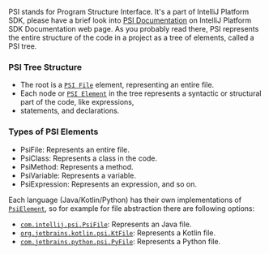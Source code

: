
PSI stands for Program Structure Interface. It's a part of IntelliJ Platform SDK, please have a brief look into 
[PSI Documentation](https://plugins.jetbrains.com/docs/intellij/psi.html) on IntelliJ Platform SDK Documentation web page.
As you probably read there, PSI represents the entire structure of the code in a project as a tree of elements, 
called a PSI tree.

### PSI Tree Structure
* The root is a [`PSI File`](https://plugins.jetbrains.com/docs/intellij/psi-files.html) element, representing an entire file.
* Each node or [`PSI Element`](https://plugins.jetbrains.com/docs/intellij/psi-elements.html) in the tree represents a syntactic or structural part of the code, like expressions, 
* statements, and declarations.

### Types of PSI Elements
* PsiFile: Represents an entire file.
* PsiClass: Represents a class in the code.
* PsiMethod: Represents a method.
* PsiVariable: Represents a variable.
* PsiExpression: Represents an expression, and so on.

Each language (Java/Kotlin/Python) has their own implementations of [`PsiElement`](https://github.com/JetBrains/intellij-community/blob/master/platform/core-api/src/com/intellij/psi/PsiElement.java), 
so for example for file abstraction there are following options:
* [`com.intellij.psi.PsiFile`](https://github.com/JetBrains/intellij-community/blob/idea/232.10227.8/platform/core-api/src/com/intellij/psi/PsiFile.java): Represents an Java file.
* [`org.jetbrains.kotlin.psi.KtFile`](https://github.com/JetBrains/kotlin/blob/master/compiler/psi/src/org/jetbrains/kotlin/psi/KtFile.kt): Represents a Kotlin file.
* [`com.jetbrains.python.psi.PyFile`](https://github.com/JetBrains/intellij-community/blob/master/python/python-psi-api/src/com/jetbrains/python/psi/PyFile.java#L28): Represents a Python file.

